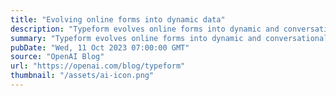 ```yaml
---
title: "Evolving online forms into dynamic data"
description: "Typeform evolves online forms into dynamic and conversational data collection experiences with GPT-3.5 and GPT-4."
summary: "Typeform evolves online forms into dynamic and conversational data collection experiences with GPT-3.5 and GPT-4."
pubDate: "Wed, 11 Oct 2023 07:00:00 GMT"
source: "OpenAI Blog"
url: "https://openai.com/blog/typeform"
thumbnail: "/assets/ai-icon.png"
---
```


